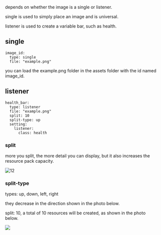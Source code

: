 depends on whether the image is a single or listener.

single is used to simply place an image and is universal.

listener is used to create a variable bar, such as health.


## single

```
image_id:
  type: single
  file: "example.png"
```
you can load the example.png folder in the assets folder with the id named image_id.


## listener
```
health_bar:
  type: listener
  file: "example.png"
  split: 10
  split-type: up
  setting:
    listener:
      class: health
```

### split

more you split, the more detail you can display, but it also increases the resource pack capacity.

![12](https://i.imgur.com/RCK4jbq.png)

### split-type

types: up, down, left, right

they decrease in the direction shown in the photo below.

split: 10, a total of 10 resources will be created, as shown in the photo below.

![](https://i.imgur.com/y0pyDB6.png)